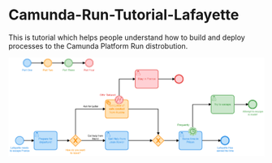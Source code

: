 # Camunda-Run-Tutorial-Lafayette
This is tutorial which helps people understand how to build and deploy processes to the Camunda Platform Run distrobution.

![laf](Images/laffProcessDiagram.png)
